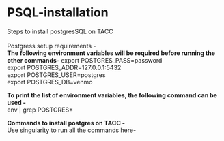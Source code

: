 # PSQL-installation
Steps to install postgresSQL on TACC\
<br>
Postgress setup requirements - \
**The following environment variables will be required before running the other commands-**
export POSTGRES_PASS=password \
export POSTGRES_ADDR=127.0.0.1:5432\
export POSTGRES_USER=postgres\
export POSTGRES_DB=venmo
<br>

**To print the list of environment variables, the following command can be used -**\
env | grep POSTGRES*

**Commands to install postgres on TACC -**\
Use singularity to run all the commands here-





